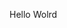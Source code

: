 Hello Wolrd



































































































































































































































































































































































































































































































































































































































































































































































































































































































































































































































































































































































































































































































































































































































































































































































































































































































































































































































































































































































































































































































































































































































































































































































































































































































































































































































































































































































































































































































































































































































































































































































































































































































































































































































































































































































































































































































































































































































































































































































































































































































































































































































































































































































































































































































































































































































































































































































































































































































































































































































































































































































































































































































































































































































































































































































































































































